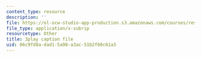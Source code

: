 ```yaml
---
content_type: resource
description: ''
file: https://ol-ocw-studio-app-production.s3.amazonaws.com/courses/res-18-008-calculus-revisited-complex-variables-differential-equations-and-linear-algebra-fall-2011/06c9fd8adad15a98a3ac51b2f60c61a3_KvQkRX1nIqQ.vtt
file_type: application/x-subrip
resourcetype: Other
title: 3play caption file
uid: 06c9fd8a-dad1-5a98-a3ac-51b2f60c61a3
---
```

